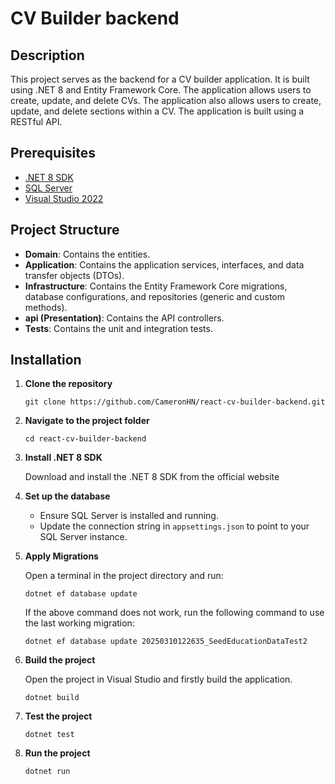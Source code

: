 # CV Builder backend

## Description
This project serves as the backend for a CV builder application. It is built using .NET 8 and Entity Framework Core. The application allows users to create, update, and delete CVs. The application also allows users to create, update, and delete sections within a CV. The application is built using a RESTful API.

## Prerequisites
- [.NET 8 SDK](https://dotnet.microsoft.com/en-us/download)
- [SQL Server](https://www.microsoft.com/en-us/download/details.aspx?id=104781&lc=1033&msockid=052aae58b66767830a30bb28b7f96609)
- [Visual Studio 2022](https://visualstudio.microsoft.com/downloads/)

## Project Structure

- **Domain**: Contains the entities.
- **Application**: Contains the application services, interfaces, and data transfer objects (DTOs).
- **Infrastructure**: Contains the Entity Framework Core migrations, database configurations, and repositories (generic and custom methods).
- **api (Presentation)**: Contains the API controllers.
- **Tests**: Contains the unit and integration tests.

## Installation

1. **Clone the repository**

    `git clone https://github.com/CameronHN/react-cv-builder-backend.git`

2. **Navigate to the project folder**

    `cd react-cv-builder-backend`


3. **Install .NET 8 SDK**

    Download and install the .NET 8 SDK from the official website

4. **Set up the database**

    - Ensure SQL Server is installed and running.
    - Update the connection string in `appsettings.json` to point to your SQL Server instance.

5. **Apply Migrations**

    Open a terminal in the project directory and run:

    `dotnet ef database update`

    If the above command does not work, run the following command to use the last working migration:

   `dotnet ef database update 20250310122635_SeedEducationDataTest2`

7. **Build the project**

    Open the project in Visual Studio and firstly build the application.

    `dotnet build`

8. **Test the project**

    `dotnet test`

9. **Run the project**

    `dotnet run`
